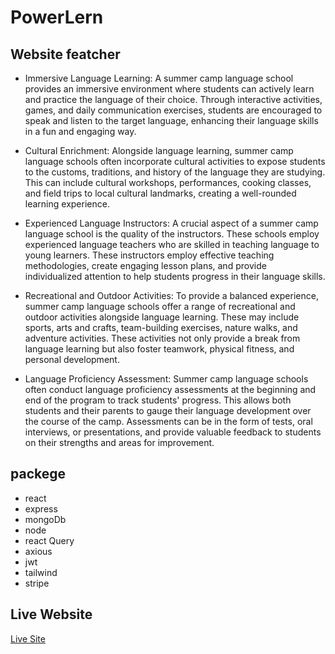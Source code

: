 
# PowerLern



## Website featcher

 - Immersive Language Learning: A summer camp language school provides an immersive environment where students can actively learn and practice the language of their choice. Through interactive activities, games, and daily communication exercises, students are encouraged to speak and listen to the target language, enhancing their language skills in a fun and engaging way.
 - Cultural Enrichment: Alongside language learning, summer camp language schools often incorporate cultural activities to expose students to the customs, traditions, and history of the language they are studying. This can include cultural workshops, performances, cooking classes, and field trips to local cultural landmarks, creating a well-rounded learning experience.
 - Experienced Language Instructors: A crucial aspect of a summer camp language school is the quality of the instructors. These schools employ experienced language teachers who are skilled in teaching language to young learners. These instructors employ effective teaching methodologies, create engaging lesson plans, and provide individualized attention to help students progress in their language skills.
 - Recreational and Outdoor Activities: To provide a balanced experience, summer camp language schools offer a range of recreational and outdoor activities alongside language learning. These may include sports, arts and crafts, team-building exercises, nature walks, and adventure activities. These activities not only provide a break from language learning but also foster teamwork, physical fitness, and personal development.

 - Language Proficiency Assessment: Summer camp language schools often conduct language proficiency assessments at the beginning and end of the program to track students' progress. This allows both students and their parents to gauge their language development over the course of the camp. Assessments can be in the form of tests, oral interviews, or presentations, and provide valuable feedback to students on their strengths and areas for improvement.
 


## packege

- react
- express
- mongoDb
- node
- react Query
- axious
- jwt
- tailwind
- stripe


## Live Website

 [Live Site](https://assingment-12-client.web.app/)


